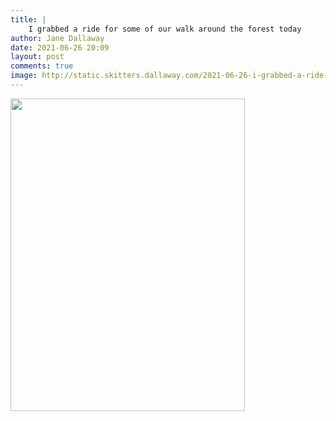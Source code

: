 ```yaml
---
title: |
    I grabbed a ride for some of our walk around the forest today
author: Jane Dallaway
date: 2021-06-26 20:09
layout: post
comments: true
image: http://static.skitters.dallaway.com/2021-06-26-i-grabbed-a-ride-for-some-of-our-walk-around-the-forest-today-fullsize-0.jpeg
---
```




<a href="http://static.skitters.dallaway.com/2021-06-26-i-grabbed-a-ride-for-some-of-our-walk-around-the-forest-today-fullsize-0.jpeg"><img src="http://static.skitters.dallaway.com/2021-06-26-i-grabbed-a-ride-for-some-of-our-walk-around-the-forest-today-thumb-0.jpeg" width="375" height="500"></a>

